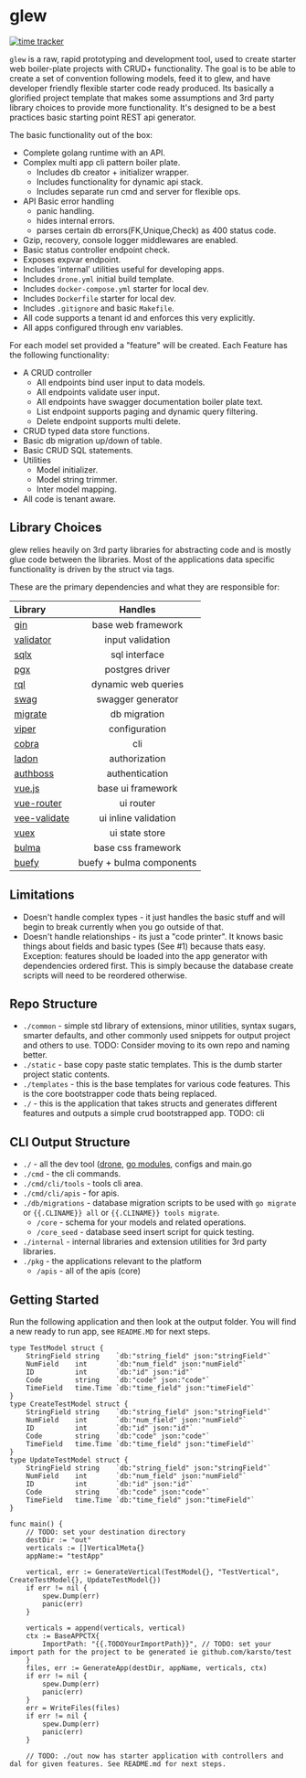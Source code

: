 # glew
[![time tracker](https://wakatime.com/badge/github/karsto/glew.svg)](https://wakatime.com/badge/github/karsto/glew)

`glew` is a raw, rapid prototyping and development tool, used to create starter web boiler-plate projects with CRUD+ functionality. The goal is to be able to create a set of convention following models, feed it to glew, and have developer friendly flexible starter code ready produced. Its basically a glorified project template that makes some assumptions and 3rd party library choices to provide more functionality. It's designed to be a best practices basic starting point REST api generator.

The basic functionality out of the box:

* Complete golang runtime with an API.
* Complex multi app cli pattern boiler plate.
  * Includes db creator + initializer wrapper.
  * Includes functionality for dynamic api stack.
  * Includes separate run cmd and server for flexible ops.
* API Basic error handling
  * panic handling.
  * hides internal errors.
  * parses certain db errors(FK,Unique,Check) as 400 status code.
* Gzip, recovery, console logger middlewares are enabled.
* Basic status controller endpoint check.
* Exposes expvar endpoint.
* Includes 'internal' utilities useful for developing apps.
* Includes `drone.yml` initial build template.
* Includes `docker-compose.yml` starter for local dev.
* Includes `Dockerfile` starter for local dev.
* Includes `.gitignore` and basic `Makefile`.
* All code supports a tenant id and enforces this very explicitly.
* All apps configured through env variables.

For each model set provided a "feature" will be created. Each Feature has the following functionality:

* A CRUD controller
  * All endpoints bind user input to data models.
  * All endpoints validate user input.
  * All endpoints have swagger documentation boiler plate text.
  * List endpoint supports paging and dynamic query filtering.
  * Delete endpoint supports multi delete.
* CRUD typed data store functions.
* Basic db migration up/down of table.
* Basic CRUD SQL statements.
* Utilities
  * Model initializer.
  * Model string trimmer.
  * Inter model mapping.
* All code is tenant aware.

## Library Choices

glew relies heavily on 3rd party libraries for abstracting code and is mostly glue code between the libraries. Most of the applications data specific functionality is driven by the struct via tags.

These are the primary dependencies and what they are responsible for:

| Library                                                 |         Handles          |
| :------------------------------------------------------ | :----------------------: |
| [gin](https://github.com/gin-gonic/gin)                 |    base web framework    |
| [validator](https://github.com/go-playground/validator) |     input validation     |
| [sqlx](https://github.com/jmoiron/sqlx)                 |      sql interface       |
| [pgx](https://github.com/jackc/pgx)                     |     postgres driver      |
| [rql](https://github.com/a8m/rql)                       |   dynamic web queries    |
| [swag](https://github.com/swaggo/swag)                  |    swagger generator     |
| [migrate](https://github.com/golang-migrate/migrate)    |       db migration       |
| [viper](https://github.com/spf13/viper)                 |      configuration       |
| [cobra](https://github.com/spf13/cobra)                 |           cli            |
| [ladon](https://github.com/ory/ladon)                   |      authorization       |
| [authboss](https://github.com/volatiletech/authboss)    |      authentication      |
| [vue.js](https://github.com/go-playground/validator)    |    base ui framework     |
| [vue-router](https://github.com/vuejs/vue-router)       |    ui router                |
|[vee-validate](https://github.com/logaretm/vee-validate)| ui inline validation |
| [vuex](https://github.com/vuejs/vuex)                   |    ui state store           |
| [bulma](https://bulma.io/)                              |    base css framework    |
| [buefy](https://buefy.org/)                             | buefy + bulma components |

## Limitations

* Doesn't handle complex types - it just handles the basic stuff and will begin to break currently when you go outside of that.
* Doesn't handle relationships - its just a "code printer". It knows basic things about fields and basic types (See #1) because thats easy. Exception: features should be loaded into the app generator with dependencies ordered first. This is simply because the database create scripts will need to be reordered otherwise.

## Repo Structure

* `./common` - simple std library of extensions, minor utilities, syntax sugars, smarter defaults, and other commonly used snippets for output project and others to use. TODO: Consider moving to its own repo and naming better.
* `./static` - base copy paste static templates. This is the dumb starter project static contents.
* `./templates` - this is the base templates for various code features. This is the core bootstrapper code thats being replaced.
* `./` - this is the application that takes structs and generates different features and outputs a simple crud bootstrapped app. TODO: cli

## CLI Output Structure

* `./` - all the dev tool ([drone](https://drone.io/), [go modules](https://blog.golang.org/using-go-modules), configs and main.go
* `./cmd` - the cli commands.
* `./cmd/cli/tools` - tools cli area.
* `./cmd/cli/apis` - for apis.
* `./db/migrations` - database migration scripts to be used with `go migrate` or `{{.CLINAME}} all` or `{{.CLINAME}} tools migrate`.
  * `/core` - schema for your models and related operations.
  * `/core_seed` - database seed insert script for quick testing.
* `./internal` - internal libraries and extension utilities for 3rd party libraries.
* `./pkg` - the applications relevant to the platform
  * `/apis` - all of the apis (core)

## Getting Started

Run the following application and then look at the output folder. You will find a new ready to run app, see `README.MD` for next steps.

```golang
type TestModel struct {
	StringField string    `db:"string_field" json:"stringField"`
	NumField    int       `db:"num_field" json:"numField"`
	ID          int       `db:"id" json:"id"`
	Code        string    `db:"code" json:"code"`
	TimeField   time.Time `db:"time_field" json:"timeField"`
}
type CreateTestModel struct {
	StringField string    `db:"string_field" json:"stringField"`
	NumField    int       `db:"num_field" json:"numField"`
	ID          int       `db:"id" json:"id"`
	Code        string    `db:"code" json:"code"`
	TimeField   time.Time `db:"time_field" json:"timeField"`
}
type UpdateTestModel struct {
	StringField string    `db:"string_field" json:"stringField"`
	NumField    int       `db:"num_field" json:"numField"`
	ID          int       `db:"id" json:"id"`
	Code        string    `db:"code" json:"code"`
	TimeField   time.Time `db:"time_field" json:"timeField"`
}

func main() {
    // TODO: set your destination directory
	destDir := "out"
	verticals := []VerticalMeta{}
    appName:= "testApp"

	vertical, err := GenerateVertical(TestModel{}, "TestVertical", CreateTestModel{}, UpdateTestModel{})
	if err != nil {
		spew.Dump(err)
		panic(err)
	}

	verticals = append(verticals, vertical)
	ctx := BaseAPPCTX{
		ImportPath: "{{.TODOYourImportPath}}", // TODO: set your import path for the project to be generated ie github.com/karsto/test
	}
	files, err := GenerateApp(destDir, appName, verticals, ctx)
	if err != nil {
		spew.Dump(err)
		panic(err)
	}
	err = WriteFiles(files)
	if err != nil {
		spew.Dump(err)
		panic(err)
    }

    // TODO: ./out now has starter application with controllers and dal for given features. See README.md for next steps.
```
